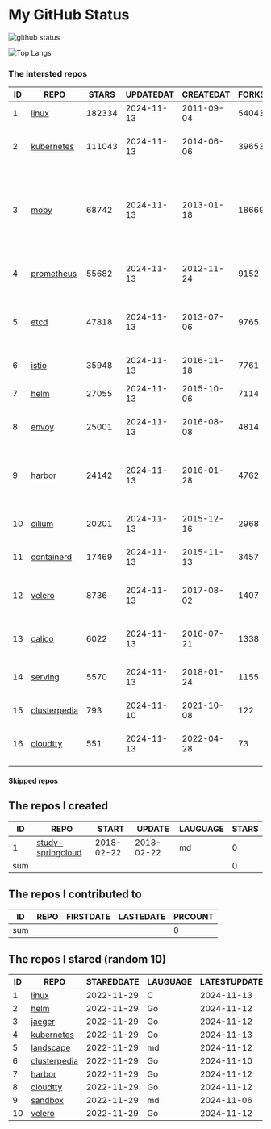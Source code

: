 # My GitHub Status

<img src="https://github-readme-stats-1.yihong0618.vercel.app/api?username=daoqingniu&show_icons=true&&&hide_title=true&count_private=true" alt="github status" />

![Top Langs](https://github-readme-stats-1.yihong0618.vercel.app/api/top-langs/?username=daoqingniu&layout=compact)

<!--START_SECTION:github_repos-->
### The intersted repos
| ID |                              REPO                               | STARS  | UPDATEDAT  | CREATEDAT  | FORKSCOUNT |                                                DESCRIPTIONS                                                |
|----|-----------------------------------------------------------------|--------|------------|------------|------------|------------------------------------------------------------------------------------------------------------|
|  1 | [linux](https://github.com/torvalds/linux)                      | 182334 | 2024-11-13 | 2011-09-04 |      54043 | Linux kernel source tree                                                                                   |
|  2 | [kubernetes](https://github.com/kubernetes/kubernetes)          | 111043 | 2024-11-13 | 2014-06-06 |      39653 | Production-Grade Container Scheduling and Management                                                       |
|  3 | [moby](https://github.com/moby/moby)                            |  68742 | 2024-11-13 | 2013-01-18 |      18669 | The Moby Project - a collaborative project for the container ecosystem to assemble container-based systems |
|  4 | [prometheus](https://github.com/prometheus/prometheus)          |  55682 | 2024-11-13 | 2012-11-24 |       9152 | The Prometheus monitoring system and time series database.                                                 |
|  5 | [etcd](https://github.com/etcd-io/etcd)                         |  47818 | 2024-11-13 | 2013-07-06 |       9765 | Distributed reliable key-value store for the most critical data of a distributed system                    |
|  6 | [istio](https://github.com/istio/istio)                         |  35948 | 2024-11-13 | 2016-11-18 |       7761 | Connect, secure, control, and observe services.                                                            |
|  7 | [helm](https://github.com/helm/helm)                            |  27055 | 2024-11-13 | 2015-10-06 |       7114 | The Kubernetes Package Manager                                                                             |
|  8 | [envoy](https://github.com/envoyproxy/envoy)                    |  25001 | 2024-11-13 | 2016-08-08 |       4814 | Cloud-native high-performance edge/middle/service proxy                                                    |
|  9 | [harbor](https://github.com/goharbor/harbor)                    |  24142 | 2024-11-13 | 2016-01-28 |       4762 | An open source trusted cloud native registry project that stores, signs, and scans content.                |
| 10 | [cilium](https://github.com/cilium/cilium)                      |  20201 | 2024-11-13 | 2015-12-16 |       2968 | eBPF-based Networking, Security, and Observability                                                         |
| 11 | [containerd](https://github.com/containerd/containerd)          |  17469 | 2024-11-13 | 2015-11-13 |       3457 | An open and reliable container runtime                                                                     |
| 12 | [velero](https://github.com/vmware-tanzu/velero)                |   8736 | 2024-11-13 | 2017-08-02 |       1407 | Backup and migrate Kubernetes applications and their persistent volumes                                    |
| 13 | [calico](https://github.com/projectcalico/calico)               |   6022 | 2024-11-13 | 2016-07-21 |       1338 | Cloud native networking and network security                                                               |
| 14 | [serving](https://github.com/knative/serving)                   |   5570 | 2024-11-13 | 2018-01-24 |       1155 | Kubernetes-based, scale-to-zero, request-driven compute                                                    |
| 15 | [clusterpedia](https://github.com/clusterpedia-io/clusterpedia) |    793 | 2024-11-10 | 2021-10-08 |        122 | The Encyclopedia of Kubernetes clusters                                                                    |
| 16 | [cloudtty](https://github.com/cloudtty/cloudtty)                |    551 | 2024-11-13 | 2022-04-28 |         73 | A Friendly Kubernetes CloudShell (Web Terminal) !                                                          |



#### Skipped repos
<!--END_SECTION:github_repos-->

<!--START_SECTION:my_github-->
## The repos I created
| ID  |                                 REPO                                 |   START    |   UPDATE   | LAUGUAGE | STARS |
|-----|----------------------------------------------------------------------|------------|------------|----------|-------|
|   1 | [study-springcloud](https://github.com/daoqingniu/study-springcloud) | 2018-02-22 | 2018-02-22 | md       |     0 |
| sum |                                                                      |            |            |          |     0 |

## The repos I contributed to
| ID  | REPO | FIRSTDATE | LASTEDATE | PRCOUNT |
|-----|------|-----------|-----------|---------|
| sum |      |           |           |       0 |

## The repos I stared (random 10)
| ID |                              REPO                               | STAREDDATE | LAUGUAGE | LATESTUPDATE |
|----|-----------------------------------------------------------------|------------|----------|--------------|
|  1 | [linux](https://github.com/torvalds/linux)                      | 2022-11-29 | C        | 2024-11-13   |
|  2 | [helm](https://github.com/helm/helm)                            | 2022-11-29 | Go       | 2024-11-12   |
|  3 | [jaeger](https://github.com/jaegertracing/jaeger)               | 2022-11-29 | Go       | 2024-11-12   |
|  4 | [kubernetes](https://github.com/kubernetes/kubernetes)          | 2022-11-29 | Go       | 2024-11-13   |
|  5 | [landscape](https://github.com/cncf/landscape)                  | 2022-11-29 | md       | 2024-11-12   |
|  6 | [clusterpedia](https://github.com/clusterpedia-io/clusterpedia) | 2022-11-29 | Go       | 2024-11-10   |
|  7 | [harbor](https://github.com/goharbor/harbor)                    | 2022-11-29 | Go       | 2024-11-12   |
|  8 | [cloudtty](https://github.com/cloudtty/cloudtty)                | 2022-11-29 | Go       | 2024-11-12   |
|  9 | [sandbox](https://github.com/cncf/sandbox)                      | 2022-11-29 | md       | 2024-11-06   |
| 10 | [velero](https://github.com/vmware-tanzu/velero)                | 2022-11-29 | Go       | 2024-11-12   |

<!--END_SECTION:my_github-->
